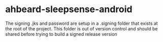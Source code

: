 # ahbeard-sleepsense-android

The signing .jks and password are setup in a .signing folder that exists at the root of the project.
This folder is out of version control and should be shared before trying to build a signed release version
